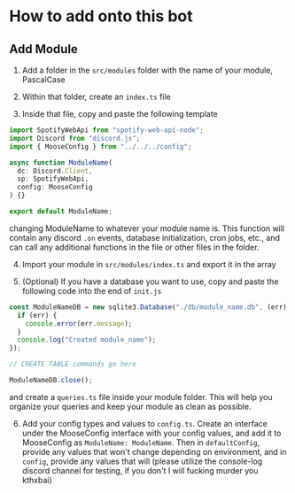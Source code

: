 # How to add onto this bot

## Add Module

1. Add a folder in the `src/modules` folder with the name of your module, PascalCase

2. Within that folder, create an `index.ts` file

3. Inside that file, copy and paste the following template

```ts
import SpotifyWebApi from "spotify-web-api-node";
import Discord from "discord.js";
import { MooseConfig } from "../../../config";

async function ModuleName(
  dc: Discord.Client,
  sp: SpotifyWebApi,
  config: MooseConfig
) {}

export default ModuleName;
```

changing ModuleName to whatever your module name is. This function will contain any discord `.on` events, database initialization, cron jobs, etc., and can call any additional functions in the file or other files in the folder.

4. Import your module in `src/modules/index.ts` and export it in the array

5. (Optional) If you have a database you want to use, copy and paste the following code into the end of `init.js`

```js
const ModuleNameDB = new sqlite3.Database("./db/module_name.db", (err) => {
  if (err) {
    console.error(err.message);
  }
  console.log("Created module_name");
});

// CREATE TABLE commands go here

ModuleNameDB.close();
```

and create a `queries.ts` file inside your module folder. This will help you organize your queries and keep your module as clean as possible.

6. Add your config types and values to `config.ts`. Create an interface under the MooseConfig interface with your config values, and add it to MooseConfig as `ModuleName: ModuleName`. Then in `defaultConfig`, provide any values that won't change depending on environment, and in `config`, provide any values that will (please utilize the console-log discord channel for testing, if you don't I will fucking murder you kthxbai)
